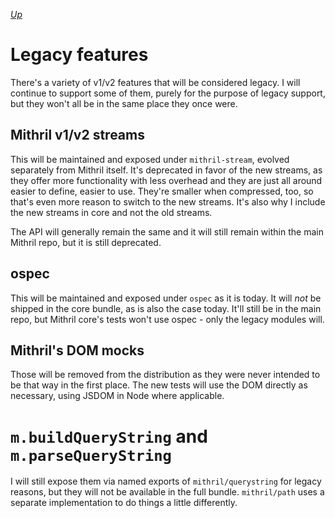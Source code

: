 [*Up*](./README.md)

# Legacy features

There's a variety of v1/v2 features that will be considered legacy. I will continue to support some of them, purely for the purpose of legacy support, but they won't all be in the same place they once were.

## Mithril v1/v2 streams

This will be maintained and exposed under `mithril-stream`, evolved separately from Mithril itself. It's deprecated in favor of the new streams, as they offer more functionality with less overhead and they are just all around easier to define, easier to use. They're smaller when compressed, too, so that's even more reason to switch to the new streams. It's also why I include the new streams in core and not the old streams.

The API will generally remain the same and it will still remain within the main Mithril repo, but it is still deprecated.

## ospec

This will be maintained and exposed under `ospec` as it is today. It will *not* be shipped in the core bundle, as is also the case today. It'll still be in the main repo, but Mithril core's tests won't use ospec - only the legacy modules will.

## Mithril's DOM mocks

Those will be removed from the distribution as they were never intended to be that way in the first place. The new tests will use the DOM directly as necessary, using JSDOM in Node where applicable.

# `m.buildQueryString` and `m.parseQueryString`

I will still expose them via named exports of `mithril/querystring` for legacy reasons, but they will not be available in the full bundle. `mithril/path` uses a separate implementation to do things a little differently.
